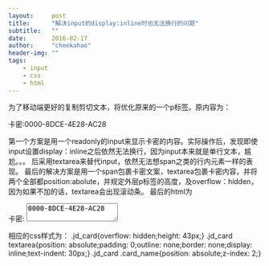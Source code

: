 ```yaml
---
layout:     post
title:      "解决input的display:inline时也无法换行的问题"
subtitle:   ""
date:       2016-02-17
author:     "cheekahao"
header-img: ""
tags:
    - input
    - css
    - html
---
```


为了移动端更好的复制剪切文本，将优化原来的一个p标签。原内容为：
	<p>卡密:0000-8DCE-4E28-AC28</p>
第一个方案是用一个readonly的input来显示卡密的内容。实际操作后，发现即使input设置display：inline之后依然无法换行，因为input本来就是单行文本，尴尬。。。
后采用textarea来替代input，依然无法想span之类的行内元素一样的表现。
最后的解决方案是用一个span包裹卡密文案，textarea包裹卡密内容，并将两个全部都position:abolute，并规定外层p标签的高度，及overflow：hidden，因为如果不加的话，textarea会出现滚动条。
最后的html为
	<p class="jd_card">
		<span class="card_name">卡密:</span>
		<textarea name="JDcard" readonly="readonly">0000-8DCE-4E28-AC28</textarea>
	</p>
相应的css样式为：
	.jd_card{overflow: hidden;height: 43px;}
	.jd_card textarea{position: absolute;padding: 0;outline: none;border: none;display: inline;text-indent: 30px;}
	.jd_card .card_name{position: absolute;z-index: 2;}

